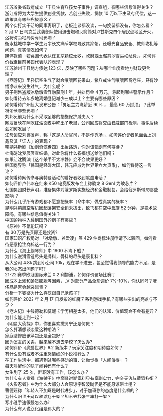 江苏省委省政府成立「丰县生育八孩女子事件」调查组，有哪些信息值得关注？  
浙江省将为大学生提供创业贷款，若创业失败，贷款 10 万以下由政府代偿，这一政策具有哪些积极意义？  
两个实打实干活的同事离职了，老板连谈都没谈，一句挽留都没有，你怎么看？  
2 月 17 日乌克兰武装部队使用迫击炮和火箭筒对卢甘斯克四个居民点地区开火，这将对当地局势有何影响？  
衡水桃城中学一学生万字长文痛斥学校导致其抑郁，还曝光食品安全、教师收礼等问题，真实情况如何？  
媒体报道「若英国代表队在北京颗粒无收，政府或压缩其冰雪运动经费」，如何评价截至目前英国代表队的表现？  
江苏徐州丰县地方债达 123 亿，反映了哪些问题？从哪个维度看地方财政更合理？  
《西游记》里孙悟空生气了就会嚷嚷回花果山，猪八戒生气嚷嚷回高老庄，只有沙悟净从来没生过气，为什么呢？  
男子制售盗版冰墩墩雪容融获刑 1 年，并处罚金 4 万元，将起到哪些警示作用？  
如何看待去年多地离婚登记减少三成以上？主要有哪些原因？  
如何看待广州恒大发布公告：「男足主力降薪近 90% ， 最高 60 万封顶」？此举将带来哪些影响？  
刘邦死前为什么不采取足够的措施保护戚夫人？  
网友反映在阿宽红油面皮中吃出了老鼠，公司回应将交由权威部门检测，事件后续会如何发展？  
江母回应刘鑫发声，称「这是人命官司，不是作秀场」，如何评价记者见面会上刘鑫及其「证人」的表现？  
鞠婧祎新剧《仙剑奇侠传四》出妆路透，你对该部剧有何期待？  
杜海涛沈梦辰官宣结婚，对此你有什么祝福想送给他们吗？  
如果让沈腾演《这个杀手不太冷静》会不会效果更好？  
韩国商界称「韩国是经济大国，韩元应成为世界第六大货币」，如何看待这一言论？  
如何看待网传参与奥特曼活动的爱好者收到献血电话？  
如何评价卢伟冰在红米 K50 电竞版发布会上称骁龙 8 Gen1 为破芯片？  
七国集团财长声明，准备集体对俄罗斯实施经济和金融制裁，会给俄罗斯带来哪些影响 ？  
为什么几乎所有游戏都不愿意把概率（命中率）做成真实的概率？  
昆明祥鹏航空客机因起落架安全销未拔出，致飞机在空中盘旋 52 分钟，是技术故障吗，有哪些信息值得关注？  
中国的物种入侵到国外的例子有哪些？  
《原神》不氪能玩吗？  
有 30 万是先买房还是投资?  
国家知识产权局对 「冰墩墩、谷爱凌」等 429 件商标注册申请予以驳回，如何看待恶意抢注商标这一行为？  
为什么《海上钢琴师》中 1900 不肯下船？  
为什么说滑雪道尽头是骨科，骨科的尽头是康复科？  
从大公司 4.8k 跳到小公司 10k，现在学不进去，甚至觉得我领导的能力不足，是我的心态出问题了吗?  
21-22 赛季欧冠国际米兰 0:2 利物浦，如何评价这场比赛？  
因成本上涨和通货膨胀等因素，LV 对部分产品全球调价 7%-10%，你认同吗？奢侈品是否会越来越贵？  
分析一下婆婆为什么喜欢跟自己抢孩子?  
如何评价 2022 年 2 月 17 日发布的红魔 7 系列游戏手机？有哪些突出的亮点与不足？  
《老友记》中钱德勒和莫妮卡学历相差太多，他们的认知、价值观会不会有差异？为什么能走到一起？  
《明星大侦探》中，你更喜欢撒贝宁还是何炅？  
怎么打消想谈恋爱这种想法？  
家庭装修应该半包还是全包好？  
因为室友的关系，越来越不想去学校了怎么办?  
如何评价《魔兽世界》9.2 新版本？玩家关注度和期待度如何？  
有什么没有或者不注重感情线的小说推荐么？  
在工作生活中，都遇到过哪些感动的事，让你觉得「人间值得」？  
每天叫醒你的除了闹钟还有什么？  
女生到了 25 岁，辞职没有工作，该怎么办？  
为什么有人觉得《海贼王》中巅峰时期雷利只有皇副实力，完全无法与黄猿抗衡？  
《火影忍者》中为什么大部分人会原谅宇智波鼬但是不能原谅带土呢？  
曹德旺称「年轻人不加班是时代进步」，对于加班你的态度是什么样的？  
为什么阳顶天可以和渡厄干架？却不去找张三丰打一架？  
写小说手速很慢怎么办?  
为什么有人说汉化组是伟大的？  
